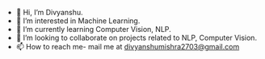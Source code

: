 - 👋 Hi, I’m Divyanshu. 
- 👀 I’m interested in Machine Learning. 
- 🌱 I’m currently learning Computer Vision, NLP. 
- 💞️ I’m looking to collaborate on projects related to NLP, Computer Vision.
- 📫 How to reach me- mail me at divyanshumishra2703@gmail.com

<!---
darkkni8/darkkni8 is a ✨ special ✨ repository because its `README.md` (this file) appears on your GitHub profile.
You can click the Preview link to take a look at your changes.
--->
